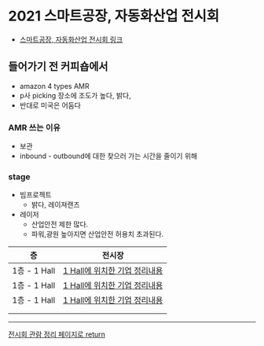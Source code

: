 

# 2021 스마트공장, 자동화산업 전시회

* [스마트공장, 자동화산업 전시회 링크](https://www.automationworld.co.kr)




## 들어가기 전 커피숍에서

* amazon 4 types AMR
* p사 picking 장소에 조도가 높다, 밝다, 
* 반대로 미국은 어둠다

### AMR 쓰는 이유

* 보관
* inbound - outbound에 대한 찾으러 가는 시간을 줄이기 위해

### stage

* 빔프로젝트
  * 밝다, 레이져랜즈
* 레이저
  * 산업안전 제한 많다.
  * 파워,광원 높아지면 산업안전 허용치 초과된다.


|층|전시장|
|:---:|:---:|
| 1층 - 1 Hall |[1 Hall에 위치한  기업 정리내용](./00.md)|
| 1층 - 1 Hall |[1 Hall에 위치한  기업 정리내용](./01.md)|
| 1층 - 1 Hall |[1 Hall에 위치한  기업 정리내용](./02.md)|
|||
|||

---

[전시회 관람 정리 페이지로 return](../../../index.md)